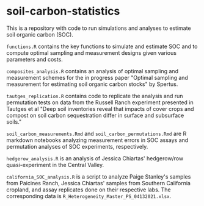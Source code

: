 # soil-carbon-statistics

This is a repository with code to run simulations and analyses to estimate soil organic carbon (SOC). 

`functions.R` contains the key functions to simulate and estimate SOC and to compute optimal sampling and measurement designs given various parameters and costs. 

`composites_analysis.R` contains an analysis of optimal sampling and measurement schemes for the in progress paper "Optimal sampling and measurement for estimating soil organic carbon stocks" by Spertus. 

`tautges_replication.R` contains code to replicate the analysis and run permutation tests on data from the Russell Ranch experiment presented in Tautges et al "Deep soil inventories reveal that impacts of cover crops and compost on soil carbon sequestration differ in surface and subsurface soils."  

`soil_carbon_measurements.Rmd` and `soil_carbon_permutations.Rmd` are R markdown notebooks analyzing measurement errors in SOC assays and permutation analyses of SOC experiments, respectively.  

`hedgerow_analysis.R` is an analysis of Jessica Chiartas' hedgerow/row quasi-experiment in the Central Valley.

`california_SOC_analysis.R` is a script to analyze Paige Stanley's samples from Paicines Ranch, Jessica Chiartas' samples from Southern California cropland, and assay replicates done on their respective labs. The corresponding data is `R_Heterogeneity_Master_PS_04132021.xlsx`. 
